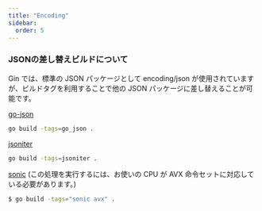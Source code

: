 ```yaml
---
title: "Encoding"
sidebar:
  order: 5
---
```


### JSONの差し替えビルドについて
Gin では、標準の JSON パッケージとして encoding/json が使用されていますが、ビルドタグを利用することで他の JSON パッケージに差し替えることが可能です。

[go-json](https://github.com/goccy/go-json)

```sh
go build -tags=go_json .
```

[jsoniter](https://github.com/json-iterator/go)

```sh
go build -tags=jsoniter .
```

[sonic](https://github.com/bytedance/sonic) (この処理を実行するには、お使いの CPU が AVX 命令セットに対応している必要があります。)

```sh
$ go build -tags="sonic avx" .
```
